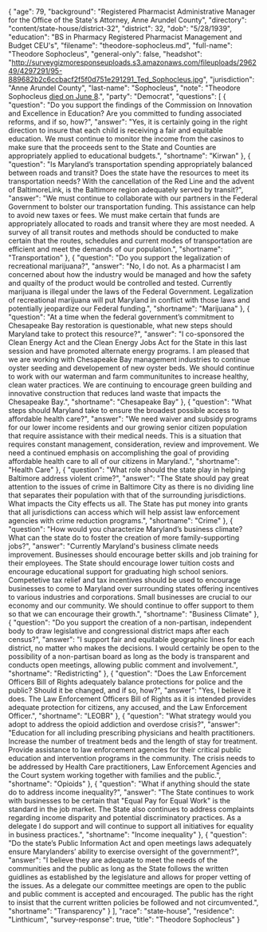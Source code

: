 {
  "age": 79,
  "background": "Registered Pharmacist Administrative Manager for the Office of the State's Attorney, Anne Arundel County",
  "directory": "content/state-house/district-32",
  "district": 32,
  "dob": "5/28/1939",
  "education": "BS in Pharmacy Registered Pharmacist Management and Budget CEU's",
  "filename": "theodore-sophocleus.md",
  "full-name": "Theodore Sophocleus",
  "general-only": false,
  "headshot": "http://surveygizmoresponseuploads.s3.amazonaws.com/fileuploads/296249/4297291/95-889682b2c6ccbacf2f5f0d751e291291_Ted_Sophocleus.jpg",
  "jurisdiction": "Anne Arundel County",
  "last-name": "Sophocleus",
  "note": "Theodore Sophocleus [died on June 8](http://www.capitalgazette.com/news/general_assembly/ac-cn-ted-sophocleus-20180608-story.html).",
  "party": "Democrat",
  "questions": [
    {
      "question": "Do you support the findings of the Commission on Innovation and Excellence in Education? Are you committed to funding associated reforms, and if so, how?",
      "answer": "Yes, it is certainly going in the right direction to insure that each child is receiving a fair and equitable education.  We must continue to monitor the income from the casinos to make sure that the proceeds sent to the State and  Counties are appropriately applied to educational budgets.",
      "shortname": "Kirwan"
    },
    {
      "question": "Is Maryland’s transportation spending appropriately balanced between roads and transit? Does the state have the resources to meet its transportation needs? With the cancellation of the Red Line and the advent of BaltimoreLink, is the Baltimore region adequately served by transit?",
      "answer": "We must continue to collaborate with our partners in the Federal Government to bolster our transportation funding. This assistance can help to avoid new taxes or fees. We must make certain that funds are appropriately allocated to roads and transit where they are most needed. A survey of all transit routes and methods  should be conducted to make certain that the routes, schedules and current modes of transportation are efficient and meet the demands of our population.",
      "shortname": "Transportation"
    },
    {
      "question": "Do you support the legalization of recreational marijuana?",
      "answer": "No, I do not.  As a pharmacist I am concerned about how the industry would be managed and how the safety and quailty of the product would be controlled and tested. Currently marijuana is illegal under the laws of the Federal Government. Legalization of recreational marijuana will put  Maryland in conflict with those laws and potentially jeopardize our Federal funding.",
      "shortname": "Marijuana"
    },
    {
      "question": "At a time when the federal government’s commitment to Chesapeake Bay restoration is questionable, what new steps should Maryland take to protect this resource?",
      "answer": "I co-sponsored the Clean Energy Act and the Clean Energy Jobs Act for the State in this last session and have promoted alternate energy programs. I am pleased that we are working with Chesapeake Bay management industries to continue oyster seeding and developement of new oyster beds. We should continue to work with our waterman and farm communitunites to increase healthy, clean water practices. We are continuing to encourage green building and innovative construction that reduces land waste that impacts the Chesapeake Bay.",
      "shortname": "Chesapeake Bay"
    },
    {
      "question": "What steps should Maryland take to ensure the broadest possible access to affordable health care?",
      "answer": "We need waiver and subsidy programs for our lower income residents and our growing senior citizen population that require assistance with their medical needs. This is a situation that requires constant management, consideration, review and improvement. We need a continued emphasis on accomplishing the goal of providing affordable health care to all of our citizens in Maryland.",
      "shortname": "Health Care"
    },
    {
      "question": "What role should the state play in helping Baltimore address violent crime?",
      "answer": "The State should pay great attention to the issues of crime in Baltimore City as there is no dividing line that separates their population with that of the surrounding jurisdictions. What impacts the City effects us all. The State has put money into grants that all jurisdictions can access which will help assist law enforcement agencies with crime reduction programs.",
      "shortname": "Crime"
    },
    {
      "question": "How would you characterize Maryland’s business climate? What can the state do to foster the creation of more family-supporting jobs?",
      "answer": "Currently Maryland's business climate needs improvement. Businesses should encourage better skills and job training for their employees. The State should encourage lower tuition costs and encourage educational support for graduating high school seniors. Competetive tax relief and tax incentives should be used to encourage businesses to come to Maryland over surrounding states offering incentives to various industries and corporations. Small businesses are crucial to our economy and our community.  We should continue to offer support to them so that we can encourage their growth.",
      "shortname": "Business Climate"
    },
    {
      "question": "Do you support the creation of a non-partisan, independent body to draw legislative and congressional district maps after each census?",
      "answer": "I support fair and equitable geographic lines for each district, no matter who makes the decisions. I would certainly be open to the possibility of a non-partisan board as long as the body is transparent and conducts open meetings, allowing public comment and involvement.",
      "shortname": "Redistricting"
    },
    {
      "question": "Does the Law Enforcement Officers Bill of Rights adequately balance protections for police and the public? Should it be changed, and if so, how?",
      "answer": "Yes, I believe it does.  The Law Enforcement Officers Bill of Rights as it is intended provides adequate protection for citizens, any accused, and the Law Enforcement Officer.",
      "shortname": "LEOBR"
    },
    {
      "question": "What strategy would you adopt to address the opioid addiction and overdose crisis?",
      "answer": "Education for all including prescribing physicians and health practitioners. Increase the number of treatment beds and the length of stay for treatment. Provide assistance to law enforcement agencies for their critical public education and intervention programs in the community. The crisis needs to be addressed by Health Care practitioners, Law Enforcement Agencies and the Court system working together with families and the public.",
      "shortname": "Opioids"
    },
    {
      "question": "What if anything should the state do to address income inequality?",
      "answer": "The State continues to work with businesses to be certain that \"Equal Pay for Equal Work\" is the standard in the job market. The State also continues to address complaints regarding income disparity and potential discriminatory practices. As a delegate I do support and will continue to support all initiatives for equality in business practices.",
      "shortname": "Income inequality"
    },
    {
      "question": "Do the state’s Public Information Act and open meetings laws adequately ensure Marylanders’ ability to exercise oversight of the government?",
      "answer": "I believe they are adequate to meet the needs of the communities and the public as long as the State follows the  written guidlines as established by the legislature and allows for proper vetting of the issues. As a delegate our committee meetings are open to the public and public comment is accepted and encouraged. The public has the  right to insist that the current written policies be followed and not circumvented.",
      "shortname": "Transparency"
    }
  ],
  "race": "state-house",
  "residence": "Linthicum",
  "survey-response": true,
  "title": "Theodore Sophocleus"
}
